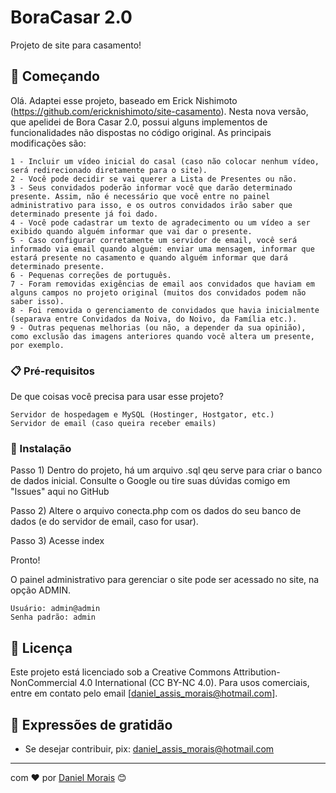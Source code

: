 # BoraCasar 2.0

Projeto de site para casamento!

## 🚀 Começando

Olá. Adaptei esse projeto, baseado em Erick Nishimoto (https://github.com/ericknishimoto/site-casamento).
Nesta nova versão, que apelidei de Bora Casar 2.0, possui alguns implementos de funcionalidades não dispostas no código original.
As principais modificações são:

```
1 - Incluir um vídeo inicial do casal (caso não colocar nenhum vídeo, será redirecionado diretamente para o site).
2 - Você pode decidir se vai querer a Lista de Presentes ou não.
3 - Seus convidados poderão informar você que darão determinado presente. Assim, não é necessário que você entre no painel administrativo para isso, e os outros convidados irão saber que determinado presente já foi dado.
4 - Você pode cadastrar um texto de agradecimento ou um vídeo a ser exibido quando alguém informar que vai dar o presente.
5 - Caso configurar corretamente um servidor de email, você será informado via email quando alguém: enviar uma mensagem, informar que estará presente no casamento e quando alguém informar que dará determinado presente.
6 - Pequenas correções de português.
7 - Foram removidas exigências de email aos convidados que haviam em alguns campos no projeto original (muitos dos convidados podem não saber isso).
8 - Foi removida o gerenciamento de convidados que havia inicialmente (separava entre Convidados da Noiva, do Noivo, da Família etc.).
9 - Outras pequenas melhorias (ou não, a depender da sua opinião), como exclusão das imagens anteriores quando você altera um presente, por exemplo.
```

### 📋 Pré-requisitos

De que coisas você precisa para usar esse projeto?

```
Servidor de hospedagem e MySQL (Hostinger, Hostgator, etc.)
Servidor de email (caso queira receber emails)
```

### 🔧 Instalação

Passo 1) Dentro do projeto, há um arquivo .sql qeu serve para criar o banco de dados inicial.
Consulte o Google ou tire suas dúvidas comigo em "Issues" aqui no GitHub

Passo 2) Altere o arquivo conecta.php com os dados do seu banco de dados (e do servidor de email, caso for usar).

Passo 3) Acesse index

Pronto!

O painel administrativo para gerenciar o site pode ser acessado no site, na opção ADMIN.

```
Usuário: admin@admin
Senha padrão: admin
```

## 📄 Licença

Este projeto está licenciado sob a Creative Commons Attribution-NonCommercial 4.0 International (CC BY-NC 4.0). 
Para usos comerciais, entre em contato pelo email [daniel_assis_morais@hotmail.com].

## 🎁 Expressões de gratidão

* Se desejar contribuir, pix: daniel_assis_morais@hotmail.com

---
com ❤️ por [Daniel Morais](https://github.com/danihmorais/) 😊